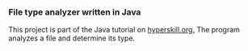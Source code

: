 ### File type analyzer written in Java

This project is part of the Java tutorial on [hyperskill.org.](https://hyperskill.org/projects/64)
The program analyzes a file and determine its type.